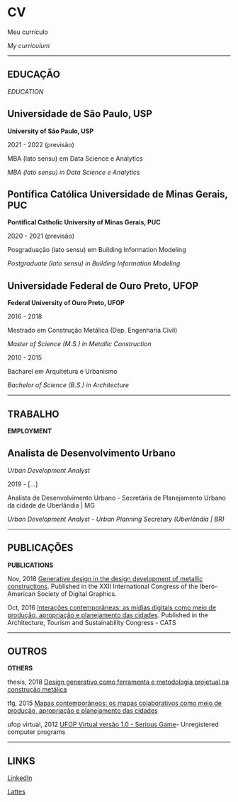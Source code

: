 # CV

Meu currículo

*My curriculum*

----
## EDUCAÇÃO

*EDUCATION*

## Universidade de São Paulo, USP

**University of São Paulo, USP**

2021 - 2022 (previsão)

MBA (lato sensu) em Data Science e Analytics

*MBA (lato sensu) in Data Science e Analytics*

## Pontífica Católica Universidade de Minas Gerais, PUC

**Pontifical Catholic University of Minas Gerais, PUC**

2020 - 2021 (previsão)

Posgraduação (lato sensu) em Building Information Modeling

*Postgraduate (lato sensu) in Building Information Modeling*

## Universidade Federal de Ouro Preto, UFOP

**Federal University of Ouro Preto, UFOP**


2016 - 2018	

Mestrado em Construção Metálica (Dep. Engenharia Civil)

*Master of Science (M.S.) in Metallic Construction*

2010 - 2015 

Bacharel em Arquitetura e Urbanismo

*Bachelor of Science (B.S.) in Architecture*

----

## TRABALHO

**EMPLOYMENT**

## Analista de Desenvolvimento Urbano

*Urban Development Analyst*

2019 - [...]

Analista de Desenvolvimento Urbano - Secretária de Planejamento Urbano da cidade de Uberlândia | MG

*Urban Development Analyst - Urban Planning Secretary (Uberlândia | BR)*

----

## PUBLICAÇÕES

**PUBLICATIONS**


Nov, 2018 [Generative design in the design development of metallic constructions](http://www.proceedings.blucher.com.br/article-details/29707).
Published in the XXII International Congress of the Ibero-American Society of Digital Graphics.

Oct, 2016  [Interações contemporâneas: as mídias digitais como meio de produção, apropriação e planejamento das cidades](https://github.com/renatogcruz/CV/blob/master/others/paper_cats_2016.pdf). Published in the Architecture, Tourism and Sustainability Congress - CATS

----

## OUTROS

**OTHERS**

thesis, 2018 [Design generativo como ferramenta e metodologia projetual na construção metálica](http://www.repositorio.ufop.br/handle/123456789/10640)

tfg, 2015 [Mapas contemporâneos: os mapas colaborativos como meio de produção, apropriação e planejamento das cidades](https://github.com/renatogcruz/CV/blob/master/others/tfg_renatogcruz.pdf)

ufop virtual, 2012 [UFOP Virtual versão 1.0 - Serious Game](http://www.terralab.ufop.br/dokuwiki/doku.php?id=terralab:download)- Unregistered computer programs

----

## LINKS

[LinkedIn](https://www.linkedin.com/in/renato-g-cruz-81632965/)

[Lattes](http://buscatextual.cnpq.br/buscatextual/visualizacv.do?id=K4388894U9)
